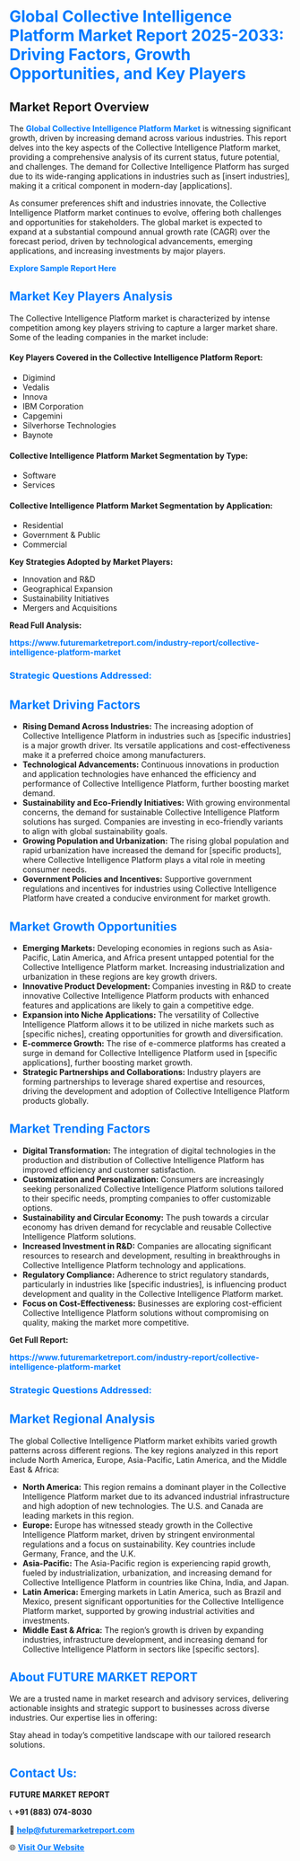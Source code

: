 <h1 style="color: #007BFF;">Global Collective Intelligence Platform Market Report 2025-2033: Driving Factors, Growth Opportunities, and Key Players</h1>

<section id="overview">
<h2>Market Report Overview</h2>
<p>The <a href="https://www.futuremarketreport.com/industry-report/collective-intelligence-platform-market" style="color: #007BFF; text-decoration: none;"><strong>Global Collective Intelligence Platform Market</strong></a> is witnessing significant growth, driven by increasing demand across various industries. This report delves into the key aspects of the Collective Intelligence Platform market, providing a comprehensive analysis of its current status, future potential, and challenges. The demand for Collective Intelligence Platform has surged due to its wide-ranging applications in industries such as [insert industries], making it a critical component in modern-day [applications].</p>
<p>As consumer preferences shift and industries innovate, the Collective Intelligence Platform market continues to evolve, offering both challenges and opportunities for stakeholders. The global market is expected to expand at a substantial compound annual growth rate (CAGR) over the forecast period, driven by technological advancements, emerging applications, and increasing investments by major players.</p>
</section>

<section id="overview">
<p><a href="https://www.futuremarketreport.com/request-sample/reportId=27888" style="color: #007BFF; text-decoration: none;"><strong>Explore Sample Report Here</strong></a></p>
</section>

<section id="key-players">
<h2 style="color: #007BFF;">Market Key Players Analysis</h2>
<p>The Collective Intelligence Platform market is characterized by intense competition among key players striving to capture a larger market share. Some of the leading companies in the market include:</p>
<h4>Key Players Covered in the Collective Intelligence Platform Report:</h4>
<ul><li>Digimind</li><li>Vedalis</li><li>Innova</li><li>IBM Corporation</li><li>Capgemini</li><li>Silverhorse Technologies</li><li>Baynote</li></ul>
<h4>Collective Intelligence Platform Market Segmentation by Type:</h4>
<ul><li>Software</li><li>Services</li></ul>

<h4>Collective Intelligence Platform Market Segmentation by Application:</h4>
<ul><li>Residential</li><li>Government &amp; Public</li><li>Commercial</li></ul>
<p><strong>Key Strategies Adopted by Market Players:</strong></p>
<ul>
<li>Innovation and R&D</li>
<li>Geographical Expansion</li>
<li>Sustainability Initiatives</li>
<li>Mergers and Acquisitions</li>
</ul>
</section>

<section>
<p><strong>Read Full Analysis: </strong></p><a href="https://www.futuremarketreport.com/industry-report/collective-intelligence-platform-market" style="color: #007BFF; text-decoration: none;"><strong>https://www.futuremarketreport.com/industry-report/collective-intelligence-platform-market</strong></a>
<h3 style="color: #007BFF;">Strategic Questions Addressed:</h3>
</section>

<section id="driving-factors">
<h2 style="color: #007BFF;">Market Driving Factors</h2>
<ul>
<li><strong>Rising Demand Across Industries:</strong> The increasing adoption of Collective Intelligence Platform in industries such as [specific industries] is a major growth driver. Its versatile applications and cost-effectiveness make it a preferred choice among manufacturers.</li>
<li><strong>Technological Advancements:</strong> Continuous innovations in production and application technologies have enhanced the efficiency and performance of Collective Intelligence Platform, further boosting market demand.</li>
<li><strong>Sustainability and Eco-Friendly Initiatives:</strong> With growing environmental concerns, the demand for sustainable Collective Intelligence Platform solutions has surged. Companies are investing in eco-friendly variants to align with global sustainability goals.</li>
<li><strong>Growing Population and Urbanization:</strong> The rising global population and rapid urbanization have increased the demand for [specific products], where Collective Intelligence Platform plays a vital role in meeting consumer needs.</li>
<li><strong>Government Policies and Incentives:</strong> Supportive government regulations and incentives for industries using Collective Intelligence Platform have created a conducive environment for market growth.</li>
</ul>
</section>

<section id="growth-opportunities">
<h2 style="color: #007BFF;">Market Growth Opportunities</h2>
<ul>
<li><strong>Emerging Markets:</strong> Developing economies in regions such as Asia-Pacific, Latin America, and Africa present untapped potential for the Collective Intelligence Platform market. Increasing industrialization and urbanization in these regions are key growth drivers.</li>
<li><strong>Innovative Product Development:</strong> Companies investing in R&D to create innovative Collective Intelligence Platform products with enhanced features and applications are likely to gain a competitive edge.</li>
<li><strong>Expansion into Niche Applications:</strong> The versatility of Collective Intelligence Platform allows it to be utilized in niche markets such as [specific niches], creating opportunities for growth and diversification.</li>
<li><strong>E-commerce Growth:</strong> The rise of e-commerce platforms has created a surge in demand for Collective Intelligence Platform used in [specific applications], further boosting market growth.</li>
<li><strong>Strategic Partnerships and Collaborations:</strong> Industry players are forming partnerships to leverage shared expertise and resources, driving the development and adoption of Collective Intelligence Platform products globally.</li>
</ul>
</section>

<section id="trending-factors">
<h2 style="color: #007BFF;">Market Trending Factors</h2>
<ul>
<li><strong>Digital Transformation:</strong> The integration of digital technologies in the production and distribution of Collective Intelligence Platform has improved efficiency and customer satisfaction.</li>
<li><strong>Customization and Personalization:</strong> Consumers are increasingly seeking personalized Collective Intelligence Platform solutions tailored to their specific needs, prompting companies to offer customizable options.</li>
<li><strong>Sustainability and Circular Economy:</strong> The push towards a circular economy has driven demand for recyclable and reusable Collective Intelligence Platform solutions.</li>
<li><strong>Increased Investment in R&D:</strong> Companies are allocating significant resources to research and development, resulting in breakthroughs in Collective Intelligence Platform technology and applications.</li>
<li><strong>Regulatory Compliance:</strong> Adherence to strict regulatory standards, particularly in industries like [specific industries], is influencing product development and quality in the Collective Intelligence Platform market.</li>
<li><strong>Focus on Cost-Effectiveness:</strong> Businesses are exploring cost-efficient Collective Intelligence Platform solutions without compromising on quality, making the market more competitive.</li>
</ul>
</section>

<section>
<p><strong>Get Full Report: </strong></p><a href="https://www.futuremarketreport.com/industry-report/collective-intelligence-platform-market" style="color: #007BFF; text-decoration: none;"><strong>https://www.futuremarketreport.com/industry-report/collective-intelligence-platform-market</strong></a>
<h3 style="color: #007BFF;">Strategic Questions Addressed:</h3>
</section>


<section id="regional-analysis">
<h2 style="color: #007BFF;">Market Regional Analysis</h2>
<p>The global Collective Intelligence Platform market exhibits varied growth patterns across different regions. The key regions analyzed in this report include North America, Europe, Asia-Pacific, Latin America, and the Middle East & Africa:</p>
<ul>
<li><strong>North America:</strong> This region remains a dominant player in the Collective Intelligence Platform market due to its advanced industrial infrastructure and high adoption of new technologies. The U.S. and Canada are leading markets in this region.</li>
<li><strong>Europe:</strong> Europe has witnessed steady growth in the Collective Intelligence Platform market, driven by stringent environmental regulations and a focus on sustainability. Key countries include Germany, France, and the U.K.</li>
<li><strong>Asia-Pacific:</strong> The Asia-Pacific region is experiencing rapid growth, fueled by industrialization, urbanization, and increasing demand for Collective Intelligence Platform in countries like China, India, and Japan.</li>
<li><strong>Latin America:</strong> Emerging markets in Latin America, such as Brazil and Mexico, present significant opportunities for the Collective Intelligence Platform market, supported by growing industrial activities and investments.</li>
<li><strong>Middle East & Africa:</strong> The region’s growth is driven by expanding industries, infrastructure development, and increasing demand for Collective Intelligence Platform in sectors like [specific sectors].</li>
</ul>
</section>

<footer>
<h2 style="color: #007BFF;">About FUTURE MARKET REPORT</h2>
<p>We are a trusted name in market research and advisory services, delivering actionable insights and strategic support to businesses across diverse industries. Our expertise lies in offering:</p>

<p>Stay ahead in today’s competitive landscape with our tailored research solutions.</p>

<h2 style="color: #007BFF;">Contact Us:</h2>
<p><strong>FUTURE MARKET REPORT</strong></p>
<p>📞 <strong>+91 (883) 074-8030</strong></p>
<p>📧 <strong><a href="mailto:help@futuremarketreport.com" style="color: #007BFF;">help@futuremarketreport.com</a></strong></p>
<p>🌐 <strong><a href="https://www.futuremarketreport.com/" style="color: #007BFF;">Visit Our Website</a></strong></p>
</footer>